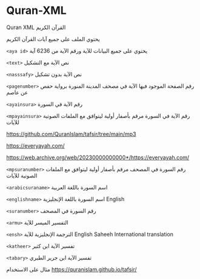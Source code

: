 # Quran-XML

Quran XML القرآن الكريم

يحتوي الملف على جميع آيات القرآن الكريم

`<aya id>`    يحتوي على جميع البيانات للآية ورقم الآية من 6236 آية

`<text>` نص الآية مع التشكيل

`<nasssafy>` نص الآية بدون تشكيل

`<pagenumber>` رقم الصفحة الموجود فيها الآية في مصحف المدينة المنورة برواية حفص عن عاصم

`<ayainsura>` رقم الآية في السورة

`<mpayainsura>` رقم الآية في السورة مرقم بأصفار أولية ليتوافق مع الملفات الصوتية للآيات

https://github.com/QuranIslam/tafsir/tree/main/mp3

https://everyayah.com/

https://web.archive.org/web/20230000000000*/https://everyayah.com/

`<mpsuranumber>` رقم السورة في المصحف مرقم بأصفار أولية ليتوافق مع الملفات الصوتية للآيات

`<arabicsuraname>` اسم السورة باللغة العربية

`<englishname>` اسم السورة باللغة الإنجليزية English

`<suranumber>` رقم السورة في المصحف

`<armu>` التفسير الميسر للآية

`<ensh>` الترجمة الإنجليزية للآية English Saheeh International translation

`<katheer>` تفسير الآية ابن كثير

`<tabary>` تفسير الآية ابن جرير الطبري


مثال على الاستخدام https://quranislam.github.io/tafsir/


